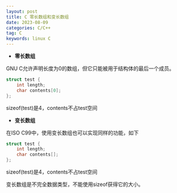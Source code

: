 ```yaml
---
layout: post
title: C 零长数组和变长数组
date: 2023-08-09
categories: C/C++
tag: C
keywords: linux C 
---
```




- **零长数组**

GNU C允许声明长度为0的数组，但它只能被用于结构体的最后一个成员。

```c
struct test {
	int length;
	char contents[0];
};
```

sizeof(test)是4，contents不占test空间



- **变长数组**

在ISO C99中，使用变长数组也可以实现同样的功能，如下

```c
struct test {
	int length;
	char contents[];
};
```

sizeof(test)是4，contents不占test空间

变长数组是不完全数据类型，不能使用sizeof获得它的大小。
